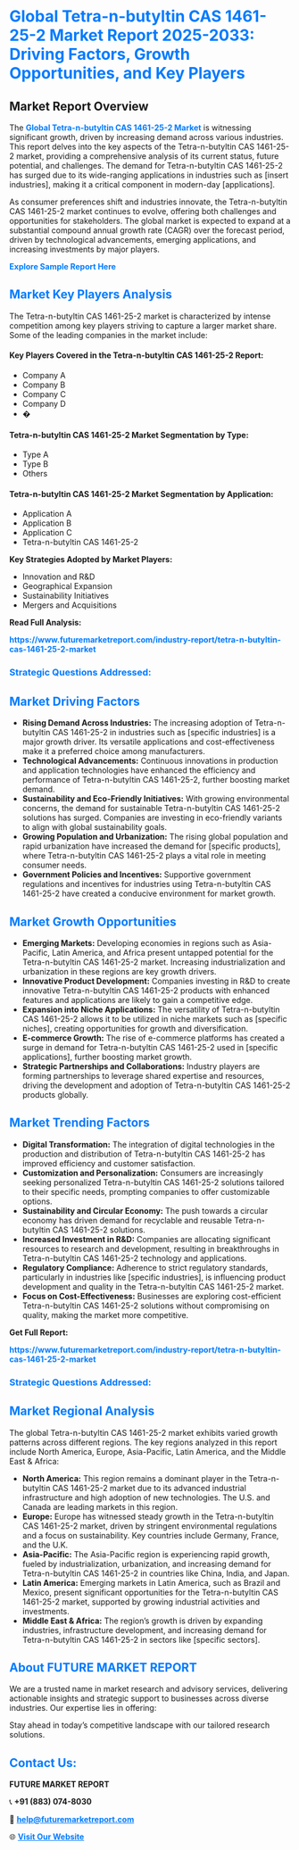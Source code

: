 <h1 style="color: #007BFF;">Global Tetra-n-butyltin CAS 1461-25-2 Market Report 2025-2033: Driving Factors, Growth Opportunities, and Key Players</h1>

<section id="overview">
<h2>Market Report Overview</h2>
<p>The <a href="https://www.futuremarketreport.com/industry-report/tetra-n-butyltin-cas-1461-25-2-market" style="color: #007BFF; text-decoration: none;"><strong>Global Tetra-n-butyltin CAS 1461-25-2 Market</strong></a> is witnessing significant growth, driven by increasing demand across various industries. This report delves into the key aspects of the Tetra-n-butyltin CAS 1461-25-2 market, providing a comprehensive analysis of its current status, future potential, and challenges. The demand for Tetra-n-butyltin CAS 1461-25-2 has surged due to its wide-ranging applications in industries such as [insert industries], making it a critical component in modern-day [applications].</p>
<p>As consumer preferences shift and industries innovate, the Tetra-n-butyltin CAS 1461-25-2 market continues to evolve, offering both challenges and opportunities for stakeholders. The global market is expected to expand at a substantial compound annual growth rate (CAGR) over the forecast period, driven by technological advancements, emerging applications, and increasing investments by major players.</p>
</section>

<section id="overview">
<p><a href="https://www.futuremarketreport.com/request-sample/reportId=111671" style="color: #007BFF; text-decoration: none;"><strong>Explore Sample Report Here</strong></a></p>
</section>

<section id="key-players">
<h2 style="color: #007BFF;">Market Key Players Analysis</h2>
<p>The Tetra-n-butyltin CAS 1461-25-2 market is characterized by intense competition among key players striving to capture a larger market share. Some of the leading companies in the market include:</p>
<h4>Key Players Covered in the Tetra-n-butyltin CAS 1461-25-2 Report:</h4>
<ul><li>Company A</li><li>Company B</li><li>Company C</li><li>Company D</li><li>�</li></ul>
<h4>Tetra-n-butyltin CAS 1461-25-2 Market Segmentation by Type:</h4>
<ul><li>Type A</li><li>Type B</li><li>Others</li></ul>

<h4>Tetra-n-butyltin CAS 1461-25-2 Market Segmentation by Application:</h4>
<ul><li>Application A</li><li>Application B</li><li>Application C</li><li>Tetra-n-butyltin CAS 1461-25-2</li></ul>
<p><strong>Key Strategies Adopted by Market Players:</strong></p>
<ul>
<li>Innovation and R&D</li>
<li>Geographical Expansion</li>
<li>Sustainability Initiatives</li>
<li>Mergers and Acquisitions</li>
</ul>
</section>

<section>
<p><strong>Read Full Analysis: </strong></p><a href="https://www.futuremarketreport.com/industry-report/tetra-n-butyltin-cas-1461-25-2-market" style="color: #007BFF; text-decoration: none;"><strong>https://www.futuremarketreport.com/industry-report/tetra-n-butyltin-cas-1461-25-2-market</strong></a>
<h3 style="color: #007BFF;">Strategic Questions Addressed:</h3>
</section>

<section id="driving-factors">
<h2 style="color: #007BFF;">Market Driving Factors</h2>
<ul>
<li><strong>Rising Demand Across Industries:</strong> The increasing adoption of Tetra-n-butyltin CAS 1461-25-2 in industries such as [specific industries] is a major growth driver. Its versatile applications and cost-effectiveness make it a preferred choice among manufacturers.</li>
<li><strong>Technological Advancements:</strong> Continuous innovations in production and application technologies have enhanced the efficiency and performance of Tetra-n-butyltin CAS 1461-25-2, further boosting market demand.</li>
<li><strong>Sustainability and Eco-Friendly Initiatives:</strong> With growing environmental concerns, the demand for sustainable Tetra-n-butyltin CAS 1461-25-2 solutions has surged. Companies are investing in eco-friendly variants to align with global sustainability goals.</li>
<li><strong>Growing Population and Urbanization:</strong> The rising global population and rapid urbanization have increased the demand for [specific products], where Tetra-n-butyltin CAS 1461-25-2 plays a vital role in meeting consumer needs.</li>
<li><strong>Government Policies and Incentives:</strong> Supportive government regulations and incentives for industries using Tetra-n-butyltin CAS 1461-25-2 have created a conducive environment for market growth.</li>
</ul>
</section>

<section id="growth-opportunities">
<h2 style="color: #007BFF;">Market Growth Opportunities</h2>
<ul>
<li><strong>Emerging Markets:</strong> Developing economies in regions such as Asia-Pacific, Latin America, and Africa present untapped potential for the Tetra-n-butyltin CAS 1461-25-2 market. Increasing industrialization and urbanization in these regions are key growth drivers.</li>
<li><strong>Innovative Product Development:</strong> Companies investing in R&D to create innovative Tetra-n-butyltin CAS 1461-25-2 products with enhanced features and applications are likely to gain a competitive edge.</li>
<li><strong>Expansion into Niche Applications:</strong> The versatility of Tetra-n-butyltin CAS 1461-25-2 allows it to be utilized in niche markets such as [specific niches], creating opportunities for growth and diversification.</li>
<li><strong>E-commerce Growth:</strong> The rise of e-commerce platforms has created a surge in demand for Tetra-n-butyltin CAS 1461-25-2 used in [specific applications], further boosting market growth.</li>
<li><strong>Strategic Partnerships and Collaborations:</strong> Industry players are forming partnerships to leverage shared expertise and resources, driving the development and adoption of Tetra-n-butyltin CAS 1461-25-2 products globally.</li>
</ul>
</section>

<section id="trending-factors">
<h2 style="color: #007BFF;">Market Trending Factors</h2>
<ul>
<li><strong>Digital Transformation:</strong> The integration of digital technologies in the production and distribution of Tetra-n-butyltin CAS 1461-25-2 has improved efficiency and customer satisfaction.</li>
<li><strong>Customization and Personalization:</strong> Consumers are increasingly seeking personalized Tetra-n-butyltin CAS 1461-25-2 solutions tailored to their specific needs, prompting companies to offer customizable options.</li>
<li><strong>Sustainability and Circular Economy:</strong> The push towards a circular economy has driven demand for recyclable and reusable Tetra-n-butyltin CAS 1461-25-2 solutions.</li>
<li><strong>Increased Investment in R&D:</strong> Companies are allocating significant resources to research and development, resulting in breakthroughs in Tetra-n-butyltin CAS 1461-25-2 technology and applications.</li>
<li><strong>Regulatory Compliance:</strong> Adherence to strict regulatory standards, particularly in industries like [specific industries], is influencing product development and quality in the Tetra-n-butyltin CAS 1461-25-2 market.</li>
<li><strong>Focus on Cost-Effectiveness:</strong> Businesses are exploring cost-efficient Tetra-n-butyltin CAS 1461-25-2 solutions without compromising on quality, making the market more competitive.</li>
</ul>
</section>

<section>
<p><strong>Get Full Report: </strong></p><a href="https://www.futuremarketreport.com/industry-report/tetra-n-butyltin-cas-1461-25-2-market" style="color: #007BFF; text-decoration: none;"><strong>https://www.futuremarketreport.com/industry-report/tetra-n-butyltin-cas-1461-25-2-market</strong></a>
<h3 style="color: #007BFF;">Strategic Questions Addressed:</h3>
</section>


<section id="regional-analysis">
<h2 style="color: #007BFF;">Market Regional Analysis</h2>
<p>The global Tetra-n-butyltin CAS 1461-25-2 market exhibits varied growth patterns across different regions. The key regions analyzed in this report include North America, Europe, Asia-Pacific, Latin America, and the Middle East & Africa:</p>
<ul>
<li><strong>North America:</strong> This region remains a dominant player in the Tetra-n-butyltin CAS 1461-25-2 market due to its advanced industrial infrastructure and high adoption of new technologies. The U.S. and Canada are leading markets in this region.</li>
<li><strong>Europe:</strong> Europe has witnessed steady growth in the Tetra-n-butyltin CAS 1461-25-2 market, driven by stringent environmental regulations and a focus on sustainability. Key countries include Germany, France, and the U.K.</li>
<li><strong>Asia-Pacific:</strong> The Asia-Pacific region is experiencing rapid growth, fueled by industrialization, urbanization, and increasing demand for Tetra-n-butyltin CAS 1461-25-2 in countries like China, India, and Japan.</li>
<li><strong>Latin America:</strong> Emerging markets in Latin America, such as Brazil and Mexico, present significant opportunities for the Tetra-n-butyltin CAS 1461-25-2 market, supported by growing industrial activities and investments.</li>
<li><strong>Middle East & Africa:</strong> The region’s growth is driven by expanding industries, infrastructure development, and increasing demand for Tetra-n-butyltin CAS 1461-25-2 in sectors like [specific sectors].</li>
</ul>
</section>

<footer>
<h2 style="color: #007BFF;">About FUTURE MARKET REPORT</h2>
<p>We are a trusted name in market research and advisory services, delivering actionable insights and strategic support to businesses across diverse industries. Our expertise lies in offering:</p>

<p>Stay ahead in today’s competitive landscape with our tailored research solutions.</p>

<h2 style="color: #007BFF;">Contact Us:</h2>
<p><strong>FUTURE MARKET REPORT</strong></p>
<p>📞 <strong>+91 (883) 074-8030</strong></p>
<p>📧 <strong><a href="mailto:help@futuremarketreport.com" style="color: #007BFF;">help@futuremarketreport.com</a></strong></p>
<p>🌐 <strong><a href="https://www.futuremarketreport.com/" style="color: #007BFF;">Visit Our Website</a></strong></p>
</footer>